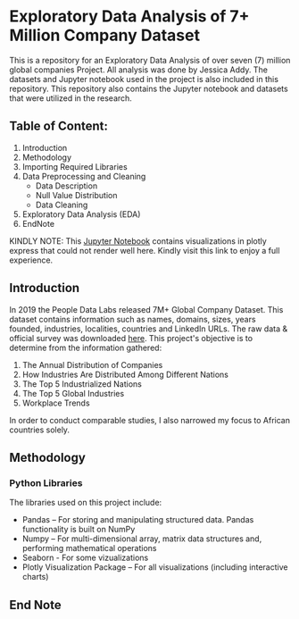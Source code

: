 # Exploratory Data Analysis of 7+ Million Company Dataset

This is a repository for an Exploratory Data Analysis of over seven (7) million global companies Project. All analysis was done by Jessica Addy.
The datasets and Jupyter notebook used in the project is also included in this repository. This repository also contains the Jupyter notebook and datasets that were utilized in the research. 

## Table of Content:

1. Introduction
2. Methodology
2. Importing Required Libraries
4. Data Preprocessing and Cleaning
    - Data Description
    - Null Value Distribution
    - Data Cleaning
5. Exploratory Data Analysis (EDA)
6. EndNote

KINDLY NOTE: This [Jupyter Notebook](https://github.com/addy-analytics/EDA-7-MILLION-GLOBAL-COMPANIES/blob/main/7M%2B%20COMPANY%20DATA.ipynb) contains visualizations in plotly express that could not render well here. Kindly visit this link to enjoy a full experience.

## Introduction
In 2019 the People Data Labs released 7M+ Global Company Dataset. This dataset contains information such as names, domains, sizes, years founded, industries, localities, countries and LinkedIn URLs. The raw data & official survey was downloaded [here](https://www.kaggle.com/datasets/peopledatalabssf/free-7-million-company-dataset). 
This project's objective is to determine from the information gathered: 
1. The Annual Distribution of Companies
2. How Industries Are Distributed Among Different Nations
3. The Top 5 Industrialized Nations
4. The Top 5 Global Industries
5. Workplace Trends

In order to conduct comparable studies, I also narrowed my focus to African countries solely.

## Methodology
### Python Libraries
The libraries used on this project include:
 -  Pandas – For storing and manipulating structured data. Pandas functionality is built on NumPy
 -  Numpy – For multi-dimensional array, matrix data structures and, performing mathematical operations
 -   Seaborn - For some vizualizations
 -   Plotly Visualization Package – For all visualizations (including interactive charts)
 
 ## End Note
